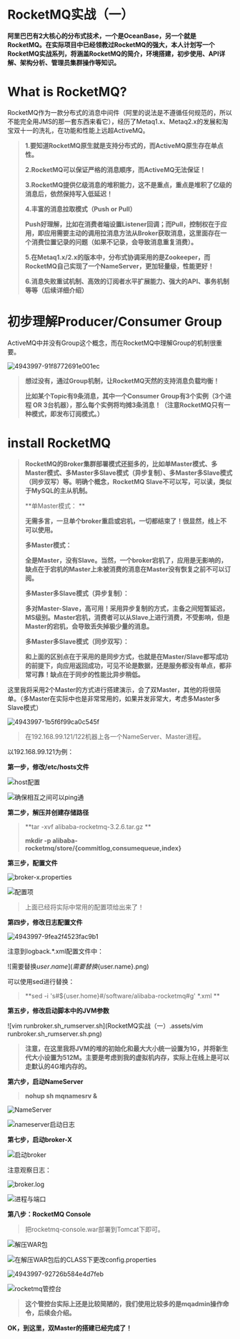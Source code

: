 # RocketMQ实战（一）



**阿里巴巴有2大核心的分布式技术，一个是OceanBase，另一个就是RocketMQ。在实际项目中已经领教过RocketMQ的强大，本人计划写一个RocketMQ实战系列，将涵盖RocketMQ的简介，环境搭建，初步使用、API详解、架构分析、管理员集群操作等知识。**

# What is RocketMQ?

RocketMQ作为一款分布式的消息中间件（阿里的说法是不遵循任何规范的，所以不能完全用JMS的那一套东西来看它），经历了Metaq1.x、Metaq2.x的发展和淘宝双十一的洗礼，在功能和性能上远超ActiveMQ。

> **1.要知道RocketMQ原生就是支持分布式的，而ActiveMQ原生存在单点性。**
>
> **2.RocketMQ可以保证严格的消息顺序，而ActiveMQ无法保证！**
>
> **3.RocketMQ提供亿级消息的堆积能力，这不是重点，重点是堆积了亿级的消息后，依然保持写入低延迟！**
>
> **4.丰富的消息拉取模式（Push or Pull）**
>
> **Push好理解，比如在消费者端设置Listener回调；而Pull，控制权在于应用，即应用需要主动的调用拉消息方法从Broker获取消息，这里面存在一个消费位置记录的问题（如果不记录，会导致消息重复消费）。**
>
> **5.在Metaq1.x/2.x的版本中，分布式协调采用的是Zookeeper，而RocketMQ自己实现了一个NameServer，更加轻量级，性能更好！**
>
> **6.消息失败重试机制、高效的订阅者水平扩展能力、强大的API、事务机制等等（后续详细介绍）**

#  

# 初步理解Producer/Consumer Group 

ActiveMQ中并没有Group这个概念，而在RocketMQ中理解Group的机制很重要。

![4943997-91f8772691e001ec](4943997-91f8772691e001ec.png)



> **想过没有，通过Group机制，让RocketMQ天然的支持消息负载均衡！**
>
> **比如某个Topic有9条消息，其中一个Consumer Group有3个实例（3个进程 OR 3台机器），那么每个实例将均摊3条消息！（注意RocketMQ只有一种模式，即发布订阅模式。）**

#  

# install RocketMQ

> **RocketMQ的Broker集群部署模式还挺多的，比如单Master模式、多Master模式、多Master多Slave模式（异步复制）、多Master多Slave模式（同步双写）等。明确个概念，RocketMQ Slave不可以写，可以读，类似于MySQL的主从机制。**
>
> **单Master模式：
> **
>
> **无需多言，一旦单个broker重启或宕机，一切都结束了！很显然，线上不可以使用。**
>
> **多Master模式：**
>
> **全是Master，没有Slave。当然，一个broker宕机了，应用是无影响的，缺点在于宕机的Master上未被消费的消息在Master没有恢复之前不可以订阅。**
>
> **多Master多Slave模式（异步复制）：**
>
> **多对Master-Slave，高可用！采用异步复制的方式，主备之间短暂延迟，MS级别。Master宕机，消费者可以从Slave上进行消费，不受影响，但是Master的宕机，会导致丢失掉极少量的消息。**
>
> **多Master多Slave模式（同步双写）：**
>
> **和上面的区别点在于采用的是同步方式，也就是在Master/Slave都写成功的前提下，向应用返回成功，可见不论是数据，还是服务都没有单点，都非常可靠！缺点在于同步的性能比异步稍低。**

这里我将采用2个Master的方式进行搭建演示，会了双Master，其他的将很简单。（多Master在实际中也是非常常用的，如果并发非常大，考虑多Master多Slave模式）

![4943997-1b5f6f99ca0c545f](4943997-1b5f6f99ca0c545f.png)

> 在192.168.99.121/122机器上各一个NameServer、Master进程。

以192.168.99.121为例：

**第一步，修改/etc/hosts文件**

![host配置](4943997-cca745f07ca2812f.png)

![确保相互之间可以ping通](4943997-191b15f2af43f8b9.png)

**第二步，解压并创建存储路径**

> **tar -xvf alibaba-rocketmq-3.2.6.tar.gz
> **
>
> **mkdir -p alibaba-rocketmq/store/{commitlog,consumequeue,index}**

**第三步，配置文件**

![broker-x.properties](broker-x.properties.png)



![配置项](配置项.png)

> 上面已经将实际中常用的配置项给出来了！

**第四步，修改日志配置文件**

![4943997-9fea2f4523fac9b1](4943997-9fea2f4523fac9b1.png)

注意到logback.*.xml配置文件中：

![需要替换${user.name}](需要替换${user.name}.png)

可以使用sed进行替换：

> **sed -i 's#${user.home}#/software/alibaba-rocketmq#g' \*.xml
> **

**第五步，修改启动脚本中的JVM参数**

![vim runbroker.sh_rumserver.sh](RocketMQ实战（一）.assets/vim runbroker.sh_rumserver.sh.png)

> **注意，在这里我将JVM的堆的初始化和最大大小统一设置为1G，并将新生代大小设置为512M。主要是考虑到我的虚拟机内存，实际上在线上是可以走默认的4G堆内存的。**

**第六步，启动NameServer**

> **nohup sh mqnamesrv &**

![NameServer](NameServer.png)

![nameserver启动日志](nameserver启动日志.png)

**第七步，启动broker-X**

![启动broker](启动broker.png)

注意观察日志：

![broker.log](broker.log.png)

![进程与端口](进程与端口.png)



**第八步：RocketMQ Console**

> 把rocketmq-console.war部署到Tomcat下即可。

![解压WAR包](解压WAR包.png)

![在解压WAR包后的CLASS下更改config.properties](在解压WAR包后的CLASS下更改config.properties.png)

![4943997-92726b584e4d7feb](4943997-92726b584e4d7feb.png)

![rocketmq管控台](rocketmq管控台.png)

> **这个管控台实际上还是比较简陋的，我们使用比较多的是mqadmin操作命令，后续会介绍。**

**OK，到这里，双Master的搭建已经完成了！**